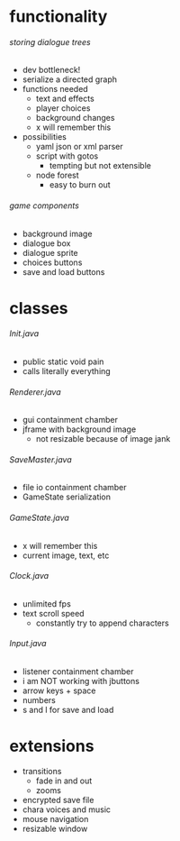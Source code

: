 # functionality

###### storing dialogue trees
- dev bottleneck!
- serialize a directed graph
- functions needed
  - text and effects
  - player choices
  - background changes
  - x will remember this
- possibilities
  - yaml json or xml parser
  - script with gotos
    - tempting but not extensible
  - node forest
    - easy to burn out

###### game components
- background image
- dialogue box
- dialogue sprite
- choices buttons
- save and load buttons

# classes

###### Init.java
- public static void pain
- calls literally everything

###### Renderer.java
- gui containment chamber
- jframe with background image
  - not resizable because of image jank

###### SaveMaster.java
- file io containment chamber
- GameState serialization

###### GameState.java
- x will remember this
- current image, text, etc

###### Clock.java
- unlimited fps
- text scroll speed
  - constantly try to append characters

###### Input.java
- listener containment chamber
- i am NOT working with jbuttons
- arrow keys + space
- numbers
- s and l for save and load

# extensions
- transitions
  - fade in and out
  - zooms
- encrypted save file
- chara voices and music
- mouse navigation
- resizable window